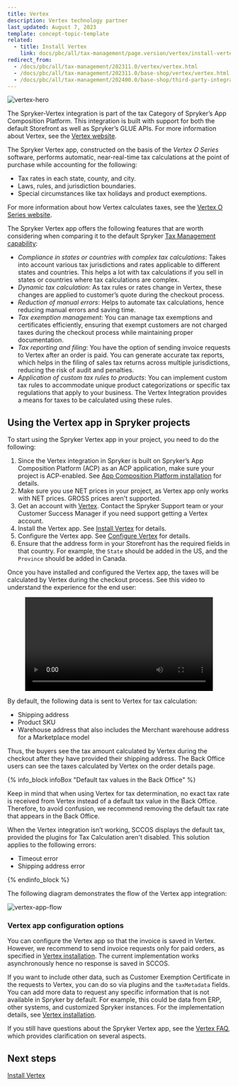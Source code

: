 ```yaml
---
title: Vertex
description: Vertex technology partner
last_updated: August 7, 2023
template: concept-topic-template
related:
  - title: Install Vertex
    link: docs/pbc/all/tax-management/page.version/vertex/install-vertex.html
redirect_from:
  - /docs/pbc/all/tax-management/202311.0/vertex/vertex.html
  - /docs/pbc/all/tax-management/202311.0/base-shop/vertex/vertex.html
  - /docs/pbc/all/tax-management/202400.0/base-shop/third-party-integrations/vertex/vertex.html
---
```


![vertex-hero](https://spryker.s3.eu-central-1.amazonaws.com/docs/pbc/all/tax-management/vertex/vertex.md/vertex-hero.png)

The Spryker-Vertex integration is part of the tax Category of Spryker’s App Composition Platform. This integration is built with support for both the default Storefront as well as Spryker’s GLUE APIs. For more information about Vertex, see the [Vertex website](https://www.vertexinc.com/).

The Spryker Vertex app, constructed on the basis of the *Vertex O Series* software, performs automatic, near-real-time tax calculations at the point of purchase while accounting for the following:

* Tax rates in each state, county, and city.  
* Laws, rules, and jurisdiction boundaries.  
* Special circumstances like tax holidays and product exemptions.

For more information about how Vertex calculates taxes, see the [Vertex O Series website](https://www.vertexinc.com/solutions/products/vertex-indirect-tax-o-series).

The Spryker Vertex app offers the following features that are worth considering when comparing it to the default Spryker [Tax Management capability](/docs/pbc/all/tax-management/{{page.version}}/tax-management.html):

- *Compliance in states or countries with complex tax calculations*: Takes into account various tax jurisdictions and rates applicable to different states and countries. This helps a lot with tax calculations if you sell in states or countries where tax calculations are complex.
- *Dynamic tax calculation*: As tax rules or rates change in Vertex, these changes are applied to customer’s quote during the checkout process.
- *Reduction of manual errors*: Helps to automate tax calculations, hence reducing manual errors and saving time.
- *Tax exemption management*: You can manage tax exemptions and certificates efficiently, ensuring that exempt customers are not charged taxes during the checkout process while maintaining proper documentation.
- *Tax reporting and filing*: You have the option of sending invoice requests to Vertex after an order is paid. You can generate accurate tax reports, which helps in the filing of sales tax returns across multiple jurisdictions, reducing the risk of audit and penalties.
- *Application of custom tax rules to products*: You can implement custom tax rules to accommodate unique product categorizations or specific tax regulations that apply to your business. The Vertex Integration provides a means for taxes to be calculated using these rules.

## Using the Vertex app in Spryker projects

To start using the Spryker Vertex app in your project, you need to do the following:

1. Since the Vertex integration in Spryker is built on Spryker’s App Composition Platform (ACP) as an ACP application, make sure your project is ACP-enabled. See [App Composition Platform installation](/docs/acp/user/app-composition-platform-installation.html) for details.
2. Make sure you use NET prices in your project, as Vertex app only works with NET prices. GROSS prices aren't supported.
3. Get an account with [Vertex](https://www.vertexinc.com/). Contact the Spryker Support team or your Customer Success Manager if you need support getting a Vertex account.
4. Install the Vertex app. See [Install Vertex](/docs/pbc/all/tax-management/{{page.version}}/base-shop/third-party-integrations/vertex/install-vertex.html) for details.
5. Configure the Vertex app. See [Configure Vertex](/docs/pbc/all/tax-management/{{page.version}}/base-shop/third-party-integrations/vertex/connect-vertex.html) for details.
6. Ensure that the address form in your Storefront has the required fields in that country. For example, the `State` should be added in the US, and the `Province` should be added in Canada.

Once you have installed and configured the Vertex app, the taxes will be calculated by Vertex during the checkout process. See this video to understand the experience for the end user:

<figure class="video_container">
    <video width="100%" height="auto" controls>
    <source src="https://spryker.s3.eu-central-1.amazonaws.com/docs/pbc/all/tax-management/vertex/vertex.md/Vertex+Demo.mp4" type="video/mp4">
  </video>
</figure>

By default, the following data is sent to Vertex for tax calculation:

 - Shipping address
 - Product SKU
 - Warehouse address that also includes the Merchant warehouse address for a Marketplace model

Thus, the buyers see the tax amount calculated by Vertex during the checkout after they have provided their shipping address.
The Back Office users can see the taxes calculated by Vertex on the order details page.

{% info_block infoBox "Default tax values in the Back Office" %}

Keep in mind that when using Vertex for tax determination, no exact tax rate is received from Vertex instead of a default tax value in the Back Office. Therefore, to avoid confusion, we recommend removing the default tax rate that appears in the Back Office.

When the Vertex integration isn’t working, SCCOS displays the default tax, provided the plugins for Tax Calculation aren't disabled. This solution applies to the following errors:
- Timeout error
- Shipping address error


{% endinfo_block %}

The following diagram demonstrates the flow of the Vertex app integration:

![vertex-app-flow](https://spryker.s3.eu-central-1.amazonaws.com/docs/pbc/all/tax-management/vertex/vertex.md/vertex-app-flow.png)


### Vertex app configuration options

You can configure the Vertex app so that the invoice is saved in Vertex. However, we recommend to send invoice requests only for paid orders, as specified in [Vertex installation](https://docs.spryker.com/docs/pbc/all/tax-management/{{page.version}}/base-shop/third-party-integrations/vertex/install-vertex.html#optional-if-you-plan-to-send-invoices-to-vertex-through-oms-configure-your-payment-oms). The current implementation works asynchronously hence no response is saved in SCCOS.

If you want to include other data, such as Customer Exemption Certificate in the requests to Vertex, you can do so via plugins and the `taxMetadata` fields. You can add more data to request any specific information that is not available in Spryker by default. For example, this could be data from ERP, other systems, and customized Spryker instances. For the implementation details, see [Vertex installation](https://docs.spryker.com/docs/pbc/all/tax-management/{{page.version}}/base-shop/third-party-integrations/vertex/install-vertex.html#implement-vertex-specific-metadata-extender-plugins).


If you still have questions about the Spryker Vertex app, see the [Vertex FAQ](/docs/pbc/all/tax-management/{{page.version}}/base-shop/third-party-integrations/vertex/vertex-faq.html), which provides clarification on several aspects.

## Next steps

[Install Vertex](/docs/pbc/all/tax-management/{{page.version}}/base-shop/third-party-integrations/vertex/install-vertex.html)
